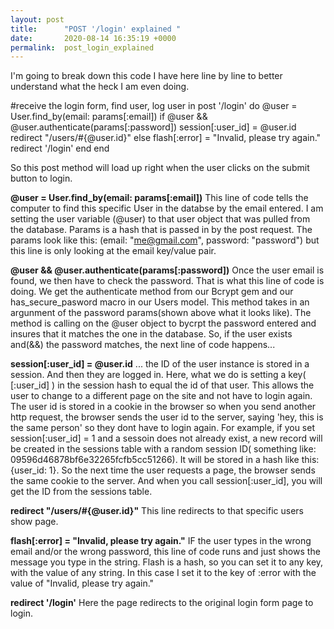 ```yaml
---
layout: post
title:      "POST '/login' explained "
date:       2020-08-14 16:35:19 +0000
permalink:  post_login_explained
---
```



I'm going to break down this code I have here line by line to better understand what the heck I am even doing.

#receive the login form, find user, log user in
 post '/login' do 
      @user = User.find_by(email: params[:email])
 		  if @user && @user.authenticate(params[:password])
 		      session[:user_id] = @user.id
 		      redirect "/users/#{@user.id}"
 		  else 
 		      flash[:error] = "Invalid, please try again."
 					redirect '/login'
 		  end 
 end

So this post method will load up right when the user clicks on the submit button to login. 

**@user = User.find_by(email: params[:email])**
This line of code tells the computer to find this specific User in the databse by the email entered. I am setting the user variable (@user) to that user object that was pulled from the database. Params is a hash that is passed in by the post request.  The params look like this: (email: "me@gmail.com", password: "password") but this line is only looking at the email key/value pair. 


**@user && @user.authenticate(params[:password])**
Once the user email is found, we then have to check the password. That is what this line of code is doing. We get the authenticate method from our Bcrypt gem and our has_secure_pasword macro in our Users model. This method takes in an argunment of the password params(shown above what it looks like). The method is calling on the @user object to bycrpt the password entered and insures that it matches the one in the database. So, if the user exists and(&&) the password matches, the next line of code happens...

**session[:user_id] = @user.id**
... the ID of the user instance is stored in a session. And then they are logged in. Here, what we do is setting a key( [:user_id] ) in the session hash to equal the id of that user. This allows the user to change to a different page on the site and not have to login again. The user id is stored in a cookie in the browser so when you send another http request, the browser sends the user id to the server, saying 'hey, this is the same person' so they dont have to login again. 
For example, if you set session[:user_id] = 1 and a sessoin does not already exist, a new record will be created in the sessions table with a random session ID( something like: 09596d46878bf6e32265fcfb5cc51266). It will be stored in a hash like this: {user_id: 1}. So the next time the user requests a page, the browser sends the same cookie to the server. And when you call session[:user_id], you will get the ID from the sessions table. 

**redirect "/users/#{@user.id}"**
This line redirects to that specific users show page. 

**flash[:error] = "Invalid, please try again."**
IF the user types in the wrong email and/or the wrong password, this line of code runs and just shows the message you type in the string. Flash is a hash, so you can set it to any key, with the value of any string. In this case I set it to the key of :error with the value of "Invalid, please try again."

**redirect '/login'**
Here the page redirects to the original login form page to login. 


